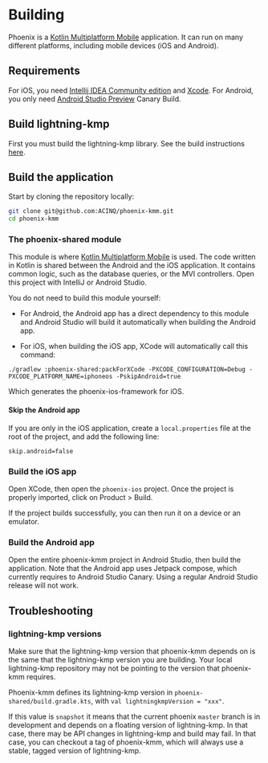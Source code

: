 # Building

Phoenix is a [Kotlin Multiplatform Mobile](https://kotlinlang.org/docs/mobile/home.html) application.
It can run on many different platforms, including mobile devices (iOS and Android).

## Requirements

For iOS, you need [Intellij IDEA Community edition](https://www.jetbrains.com/idea/download/) and [Xcode](https://developer.apple.com/xcode/). For Android, you only need [Android Studio Preview](https://developer.android.com/studio/preview) Canary Build.

## Build lightning-kmp

First you must build the lightning-kmp library. See the build instructions [here](https://github.com/ACINQ/lightning-kmp/blob/master/BUILD.md).

## Build the application

Start by cloning the repository locally:

```sh
git clone git@github.com:ACINQ/phoenix-kmm.git
cd phoenix-kmm
```

### The phoenix-shared module

This module is where [Kotlin Multiplatform Mobile](https://kotlinlang.org/docs/mobile/home.html) is used. The code written in Kotlin is shared between the Android and the iOS application. It contains common logic, such as the database queries, or the MVI controllers. Open this project with IntelliJ or Android Studio.

You do not need to build this module yourself:

- For Android, the Android app has a direct dependency to this module and Android Studio will build it automatically when building the Android app. 

- For iOS, when building the iOS app, XCode will automatically call this command:

```
./gradlew :phoenix-shared:packForXCode -PXCODE_CONFIGURATION=Debug -PXCODE_PLATFORM_NAME=iphoneos -PskipAndroid=true
```

Which generates the phoenix-ios-framework for iOS.

#### Skip the Android app

If you are only in the iOS application, create a `local.properties` file at the root of the project, and add the following line:

```
skip.android=false
```

### Build the iOS app

Open XCode, then open the `phoenix-ios` project. Once the project is properly imported, click on Product > Build.

If the project builds successfully, you can then run it on a device or an emulator.

### Build the Android app

Open the entire phoenix-kmm project in Android Studio, then build the application. Note that the Android app uses Jetpack compose, which currently requires to Android Studio Canary. Using a regular Android Studio release will not work.

## Troubleshooting

### lightning-kmp versions

Make sure that the lightning-kmp version that phoenix-kmm depends on is the same that the lightning-kmp version you are building. Your local lightning-kmp repository may not be pointing to the version that phoenix-kmm requires.

Phoenix-kmm defines its lightning-kmp version in `phoenix-shared/build.gradle.kts`, with `val lightningkmpVersion = "xxx"`.

If this value is `snapshot` it means that the current phoenix `master` branch is in development and depends on a floating version of lightning-kmp. In that case, there may be API changes in lightning-kmp and build may fail. In that case, you can checkout a tag of phoenix-kmm, which will always use a stable, tagged version of lightning-kmp.
